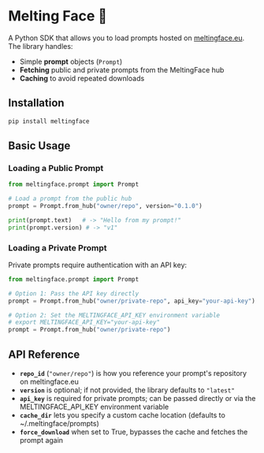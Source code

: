 # Melting Face 🫠 

A Python SDK that allows you to load prompts hosted on [meltingface.eu](https://meltingface.eu). The library handles:

- Simple **prompt** objects (`Prompt`)  
- **Fetching** public and private prompts from the MeltingFace hub  
- **Caching** to avoid repeated downloads  

## Installation

```bash
pip install meltingface
```

## Basic Usage

### Loading a Public Prompt

```python
from meltingface.prompt import Prompt

# Load a prompt from the public hub
prompt = Prompt.from_hub("owner/repo", version="0.1.0")

print(prompt.text)   # -> "Hello from my prompt!"
print(prompt.version) # -> "v1"
```

### Loading a Private Prompt

Private prompts require authentication with an API key:

```python
from meltingface.prompt import Prompt

# Option 1: Pass the API key directly
prompt = Prompt.from_hub("owner/private-repo", api_key="your-api-key")

# Option 2: Set the MELTINGFACE_API_KEY environment variable
# export MELTINGFACE_API_KEY="your-api-key"
prompt = Prompt.from_hub("owner/private-repo")
```

## API Reference

- **`repo_id`** (`"owner/repo"`) is how you reference your prompt's repository on meltingface.eu
- **`version`** is optional; if not provided, the library defaults to `"latest"`
- **`api_key`** is required for private prompts; can be passed directly or via the MELTINGFACE_API_KEY environment variable
- **`cache_dir`** lets you specify a custom cache location (defaults to ~/.meltingface/prompts)
- **`force_download`** when set to True, bypasses the cache and fetches the prompt again
